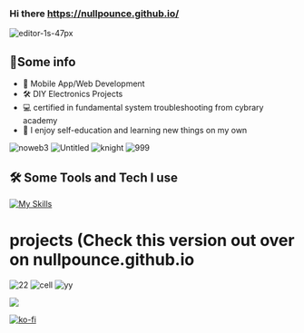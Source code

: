 ### Hi there https://nullpounce.github.io/





![editor-1s-47px](https://user-images.githubusercontent.com/28081004/216797705-9294a8ce-5dad-4d90-90b9-61aad14347fb.gif)


## 👾Some info

- 📱 Mobile App/Web Development
- 🛠 DIY Electronics Projects
- 💻 certified in fundamental system troubleshooting from cybrary academy
- 🤖 I enjoy self-education and learning new things on my own


![noweb3](https://user-images.githubusercontent.com/28081004/220236913-b7274ba8-73ee-47a4-8b6b-ff3a2cacd6b0.gif)
![Untitled](https://user-images.githubusercontent.com/28081004/220236935-af552656-bed6-4ae4-840c-7bda26048e7e.png)
![knight](https://user-images.githubusercontent.com/28081004/220236961-a8ee4613-fbf0-4cdc-a933-193d46dac6c7.png)
![999](https://user-images.githubusercontent.com/28081004/220236946-4257078d-ba6c-4c8c-99f4-38fbbd256c1a.png)


## ️🛠️ Some Tools and Tech I use

[![My Skills](https://skillicons.dev/icons?i=bash,docker,raspberrypi,unity,gradle,java,powershell,vscode,androidstudio&perline=7)](https://skillicons.dev)


# projects (Check this version out over on nullpounce.github.io
![22](https://user-images.githubusercontent.com/28081004/220236130-7c561fb8-7176-4251-8160-5b3c5e11c220.png)
![cell](https://user-images.githubusercontent.com/28081004/220236470-32d40093-26ee-4216-a256-17fa5b097a95.png)
![yy](https://user-images.githubusercontent.com/28081004/220236489-94fcc00d-60b7-44e4-9432-f95e332bf49c.png)


<a href="https://www.buymeacoffee.com/NullPounce"><img src="https://img.buymeacoffee.com/button-api/?text=Buy me a coffee <3&emoji=&slug=NullPounce&button_colour=BD5FFF&font_colour=ffffff&font_family=Comic&outline_colour=000000&coffee_colour=FFDD00" /></a>

[![ko-fi](https://ko-fi.com/img/githubbutton_sm.svg)](https://ko-fi.com/X8X6I1K9I)
